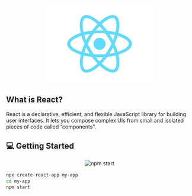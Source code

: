 <p align="center">
    <img src="images/react-icon.png" width="300px"/>
</p>

## What is React?
React is a declarative, efficient, and flexible JavaScript library for building user interfaces. It lets you compose complex UIs from small and isolated pieces of code called “components”.

## :computer: Getting Started

<p align='center'>
<img src='https://cdn.rawgit.com/facebook/create-react-app/27b42ac/screencast.svg' width='600' alt='npm start'>
</p>

```sh
npx create-react-app my-app
cd my-app
npm start
```

